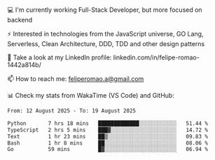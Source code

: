 💻 I'm currently working Full-Stack Developer, but more focused on backend

⚡ Interested in technologies from the JavaScript universe, GO Lang, Serverless, Clean Architecture, DDD, TDD and other design patterns

👥 Take a look at my LinkedIn profile: linkedin.com/in/felipe-romao-1442a814b/

📫 How to reach me: feliperomao.a@gmail.com

📊 Check my stats from WakaTime (VS Code) and GitHub:

<!--START_SECTION:waka-->

```txt
From: 12 August 2025 - To: 19 August 2025

Python       7 hrs 18 mins   █████████████░░░░░░░░░░░░   51.44 %
TypeScript   2 hrs 5 mins    ███▓░░░░░░░░░░░░░░░░░░░░░   14.72 %
Text         1 hr 23 mins    ██▒░░░░░░░░░░░░░░░░░░░░░░   09.83 %
Bash         1 hr 8 mins     ██░░░░░░░░░░░░░░░░░░░░░░░   08.06 %
Go           59 mins         █▓░░░░░░░░░░░░░░░░░░░░░░░   06.94 %
```

<!--END_SECTION:waka-->
